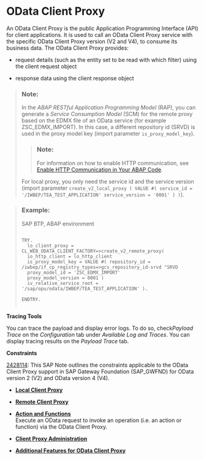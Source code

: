 <!-- loio0d92f493624f47fba997d3a5e0dd2a0d -->

# OData Client Proxy

An OData Client Proxy is the public Application Programming Interface \(API\) for client applications. It is used to call an OData Client Proxy service with the specific OData Client Proxy version \(V2 and V4\), to consume its business data. The OData Client Proxy provides:

-   request details \(such as the entity set to be read with which filter\) using the client request object

-   response data using the client response object


> ### Note:  
> In the *ABAP RESTful Application Programming Model* \(RAP\), you can generate a *Service Consumption Model* \(SCM\) for the remote proxy based on the EDMX file of an OData service \(for example ZSC\_EDMX\_IMPORT\). In this case, a different repository id \(SRVD\) is used in the proxy model key \(import parameter `is_proxy_model_key`\).
> 
> > ### Note:  
> > For information on how to enable HTTP communication, see [Enable HTTP Communication in Your ABAP Code](https://help.sap.com/viewer/65de2977205c403bbc107264b8eccf4b/Cloud/en-US/cef1ada754154d11b5701ab60e6ab412.html?q=Enable%20HTTP%20Communication%20in%20your%20ABAP%20Code).
> 
> For local proxy, you only need the service id and the service version \(import parameter `create_v2_local_proxy ( VALUE #( service_id = '/IWBEP/TEA_TEST_APPLICATION' service_version = '0001' ) )`\).

> ### Example:  
> SAP BTP, ABAP environment
> 
> ```
> 
> TRY.
> 	lo_client_proxy = CL_WEB_ODATA_CLIENT_FACTORY=>create_v2_remote_proxy(
> 	io_http_client = lo_http_client
> 	is_proxy_model_key = VALUE #( repository_id = /iwbep/if_cp_registry_types=>gcs_repository_id-srvd "SRVD
> 	proxy_model_id = 'ZSC_EDMX_IMPORT'
> 	proxy_model_version = 0001 )
> 	iv_relative_service_root = '/sap/opu/odata/IWBEP/TEA_TEST_APPLICATION' ).
> 
> ENDTRY.
> 
> 
> ```

**Tracing Tools**

You can trace the payload and display error logs. To do so, check*Payload Trace* on the *Configuration* tab under *Available Log and Traces*. You can display tracing results on the *Payload Trace* tab.

**Constraints**

[2428114](https://launchpad.support.sap.com/#/notes/2428114): This SAP Note outlines the constraints applicable to the OData Client Proxy support in SAP Gateway Foundation \(SAP\_GWFND\) for OData version 2 \(V2\) and OData version 4 \(V4\).

-   **[Local Client Proxy](Local_Client_Proxy_287674d.md "")**  

-   **[Remote Client Proxy](Remote_Client_Proxy_7c69fb6.md "")**  

-   **[Action and Functions](Action_and_Functions_28de1b0.md "Execute an OData request to invoke an operation (i.e. an action or function) via the
		OData Client Proxy.")**  
Execute an OData request to invoke an operation \(i.e. an action or function\) via the OData Client Proxy.
-   **[Client Proxy Administration](Client_Proxy_Administration_f256afd.md "")**  

-   **[Additional Features for OData Client Proxy](Additional_Features_for_OData_Client_Proxy_8d1423c.md "")**  


